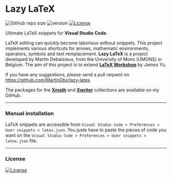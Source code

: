 # Lazy LaTeX

![GitHub repo size](https://img.shields.io/github/repo-size/MartinDbx/lazy-latex)
![version](https://img.shields.io/badge/version-2.1.0-blue)
[![License](https://img.shields.io/badge/license-MIT-blue)](LICENSE)

Ultimate LaTeX snippets for **Visual Studio Code**.

LaTeX editing can quickly become laborious without snippets. This project implements various shortcuts for arrows, mathematic environments, operators, symbols and text remplacement. **Lazy LaTeX** is a project developed by Martin Debaisieux, from the University of Mons (UMONS) in Belgium. The aim of this project is to extend [**LaTeX Workshop**](https://github.com/James-Yu/LaTeX-Workshop) by *James Yu*.

If you have any suggestions, please send a pull request on https://github.com/MartinDbx/lazy-latex.

The packages for the [**Xmath**](https://github.com/MartinDbx/xmath) and [**Xwriter**](https://github.com/MartinDbx/xwriter) collections are available on my GitHub.



<!-- ----------------------------------------------------------- -->
<!-- ## General information
- [Lazy LaTeX](#lazy-latex)
    - [Automatic installation](#automatic-installation)
    - [Manual installation](#manual-installation)
    - [License](#license)

----------------------------------------------------------- -->
<!-- ### Project content
The complete documentation is available at [martindbx/lazylatex](https://martindbx.github.io/pages/projects/lazylatex/main.html).

----------------------------------------------------------- -->
<!-- ### Automatic installation

> **⚠ WARNING: BEFORE YOU CONTINUE**
> Installing this project **in this way** will remove your own existing LaTeX snippets. Manual installation will allow you to keep your own LaTeX snippets.
>
On **macOS**, all you have to do is open the Terminal, go to the directory of the project and write the following command :
```
$ sudo bash setup.sh
``` -->

-----------------------------------------------------------
### Manual installation

LaTeX snippets are accessible from `Visual Studio Code > Preferences > User snippets > latex.json`. You juste have to paste the pieces of code you want on the `Visual Studio Code > Preferences > User snippets > latex.json` file.

<!-- If you want to install it manually you just have to change the file `Users > username > Library > Application Support > Code > User > snippets > latex.json` by the new `latex.json`. -->

-----------------------------------------------------------
### License
[![License](https://img.shields.io/badge/license-MIT-blue)](LICENSE)

